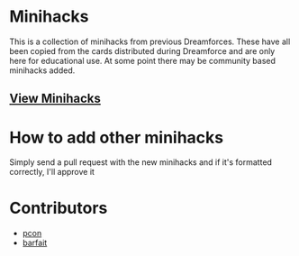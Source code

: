 # Minihacks

This is a collection of minihacks from previous Dreamforces.  These have all been copied from the cards distributed during Dreamforce and are only here for educational use.  At some point there may be community based minihacks added.

## [View Minihacks](http://pcon.github.com/pcon/minihacks/)

# How to add other minihacks

Simply send a pull request with the new minihacks and if it's formatted correctly, I'll approve it

# Contributors
* [pcon](https://github.com/pcon)
* [barfait](https://github.com/barfait)